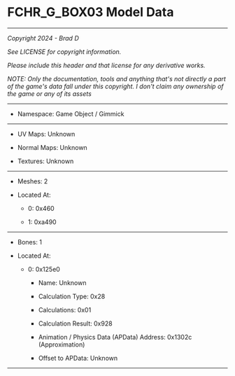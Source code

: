 # FCHR_G_BOX03 Model Data

---

*Copyright 2024 - Brad D*

*See LICENSE for copyright information.*

*Please include this header and that license for any derivative works.*

*NOTE: Only the documentation, tools and anything that's not directly a part of the game's data fall under this copyright. I don't claim any ownership of the game or any of its assets*

---

* Namespace: Game Object / Gimmick

---

* UV Maps: Unknown

* Normal Maps: Unknown

* Textures: Unknown

---

* Meshes: 2

* Located At:

  * 0: 0x460

  * 1: 0xa490

---

* Bones: 1

* Located At:

  * 0: 0x125e0

    * Name: Unknown

    * Calculation Type: 0x28

    * Calculations: 0x01

    * Calculation Result: 0x928

    * Animation / Physics Data (APData) Address: 0x1302c (Approximation)

    * Offset to APData: Unknown

---

